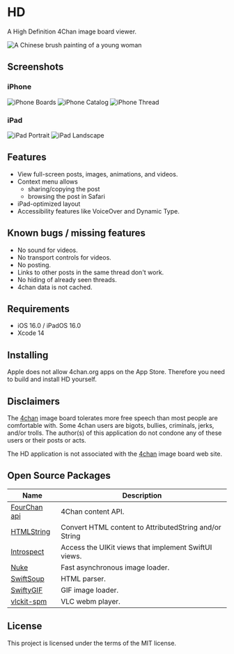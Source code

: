 # HD

A High Definition 4Chan image board viewer.

![A Chinese brush painting of a young woman](HD/Assets.xcassets/AppIcon.appiconset/66128C6B-E7E6-4AD6-AEFC-2D8438B9B18C_1_201_a.jpeg)

## Screenshots

### iPhone

![iPhone Boards](README_images/iphone-boards.png)
![iPhone Catalog](README_images/iphone-catalog.png)
![iPhone Thread](README_images/iphone-thread.png)

### iPad

![iPad Portrait](README_images/ipad-portrait.png)
![iPad Landscape](README_images/ipad-landscape.png)

## Features

+ View full-screen posts, images, animations, and videos.
+ Context menu allows
  + sharing/copying the post
  + browsing the post in Safari
+ iPad-optimized layout
+ Accessibility features like VoiceOver and Dynamic Type. 

## Known bugs / missing features

- No sound for videos.
- No transport controls for videos.
- No posting.
- Links to other posts in the same thread don't work.
- No hiding of already seen threads.
- 4chan data is not cached.

## Requirements

+ iOS 16.0 / iPadOS 16.0
+ Xcode 14

## Installing

Apple does not allow 4chan.org apps on the App Store. Therefore you need to build and install HD yourself.

## Disclaimers

The [4chan](https://4chan.org/) image board tolerates more free speech than most people are
comfortable with. Some 4chan users are bigots, bullies, criminals, jerks, and/or trolls.
The author(s) of this application do not condone any of these users or their posts or acts.

The HD application is not associated with the [4chan](https://4chan.org/) image board web site.

## Open Source Packages

Name | Description
---- | -----------------------------
[FourChan api](https://github.com/jackpal/FourChanAPI) | 4Chan content API.
[HTMLString](https://github.com/jackpal/HTMLString) | Convert HTML content to AttributedString and/or String
[Introspect](https://github.com/siteline/SwiftUI-Introspect) | Access the UIKit views that implement SwiftUI views.
[Nuke](https://github.com/kean/Nuke) | Fast asynchronous image loader.
[SwiftSoup](https://github.com/scinfu/SwiftSoup) | HTML parser.
[SwiftyGIF](https://github.com/kirualex/SwiftyGif) | GIF image loader.
[vlckit-spm](https://github.com/tylerjonesio/vlckit-spm) | VLC webm player.

## License

This project is licensed under the terms of the MIT license.
